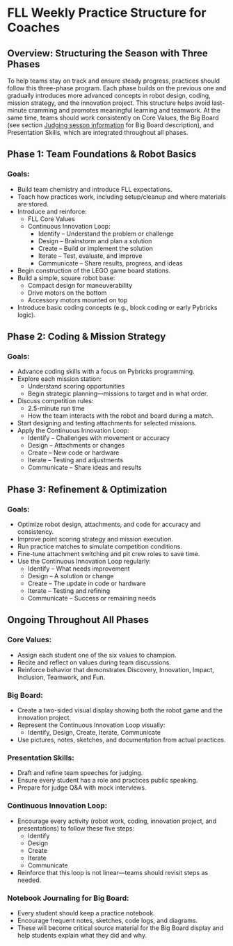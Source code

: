# FLL Weekly Practice Structure for Coaches

## Overview: Structuring the Season with Three Phases

To help teams stay on track and ensure steady progress, practices should follow this three-phase program. Each phase builds on the previous one and gradually introduces more advanced concepts in robot design, coding, mission strategy, and the innovation project. This structure helps avoid last-minute cramming and promotes meaningful learning and teamwork. At the same time, teams should work consistently on Core Values, the Big Board (see section [Judging sesson information](../competition/rubrics.md) for Big Board description), and Presentation Skills, which are integrated throughout all phases.

## Phase 1: Team Foundations & Robot Basics

### Goals:
* Build team chemistry and introduce FLL expectations.
* Teach how practices work, including setup/cleanup and where materials are stored.
* Introduce and reinforce:
    * FLL Core Values
    * Continuous Innovation Loop:
        * Identify – Understand the problem or challenge
        * Design – Brainstorm and plan a solution
        * Create – Build or implement the solution
        * Iterate – Test, evaluate, and improve
        * Communicate – Share results, progress, and ideas
* Begin construction of the LEGO game board stations.
* Build a simple, square robot base:
    * Compact design for maneuverability
    * Drive motors on the bottom
    * Accessory motors mounted on top
* Introduce basic coding concepts (e.g., block coding or early Pybricks logic).

## Phase 2: Coding & Mission Strategy

### Goals:
* Advance coding skills with a focus on Pybricks programming.
* Explore each mission station:
    * Understand scoring opportunities
    * Begin strategic planning—missions to target and in what order.
* Discuss competition rules:
    * 2.5-minute run time
    * How the team interacts with the robot and board during a match.
* Start designing and testing attachments for selected missions.
* Apply the Continuous Innovation Loop:
    * Identify – Challenges with movement or accuracy
    * Design – Attachments or changes
    * Create – New code or hardware
    * Iterate – Testing and adjustments
    * Communicate – Share ideas and results

## Phase 3: Refinement & Optimization

### Goals:
* Optimize robot design, attachments, and code for accuracy and consistency.
* Improve point scoring strategy and mission execution.
* Run practice matches to simulate competition conditions.
* Fine-tune attachment switching and pit crew roles to save time.
* Use the Continuous Innovation Loop regularly:
    * Identify – What needs improvement
    * Design – A solution or change
    * Create – The update in code or hardware
    * Iterate – Testing and refining
    * Communicate – Success or remaining needs

## Ongoing Throughout All Phases

### Core Values:
* Assign each student one of the six values to champion.
* Recite and reflect on values during team discussions.
* Reinforce behavior that demonstrates Discovery, Innovation, Impact, Inclusion, Teamwork, and Fun.

### Big Board:
* Create a two-sided visual display showing both the robot game and the innovation project.
* Represent the Continuous Innovation Loop visually:
    * Identify, Design, Create, Iterate, Communicate
* Use pictures, notes, sketches, and documentation from actual practices.

### Presentation Skills:
* Draft and refine team speeches for judging.
* Ensure every student has a role and practices public speaking.
* Prepare for judge Q&A with mock interviews.

### Continuous Innovation Loop:
* Encourage every activity (robot work, coding, innovation project, and presentations) to follow these five steps:
    * Identify
    * Design
    * Create
    * Iterate
    * Communicate
* Reinforce that this loop is not linear—teams should revisit steps as needed.

### Notebook Journaling for Big Board:
* Every student should keep a practice notebook.
* Encourage frequent notes, sketches, code logs, and diagrams.
* These will become critical source material for the Big Board display and help students explain what they did and why.
